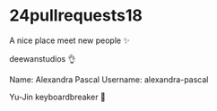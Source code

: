# 24pullrequests18

A nice place meet new people :sparkles:

deewanstudios  :ok_hand:

Name: Alexandra Pascal Username: alexandra-pascal 

Yu-Jin keyboardbreaker :eggplant:
